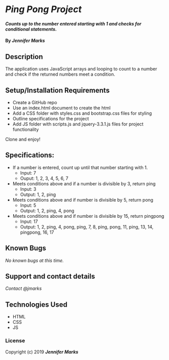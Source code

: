 # _Ping Pong Project_

#### _Counts up to the number entered starting with 1 and checks for conditional statements._

#### By _**Jennifer Marks**_

## Description

The application uses JavaScript arrays and looping to count to a number and check if the returned numbers meet a condition.

## Setup/Installation Requirements

* Create a GitHub repo
* Use an index.html document to create the html
* Add a CSS folder with styles.css and bootstrap.css files for styling
* Outline specifications for the project
* Add JS folder with scripts.js and jquery-3.3.1.js files for project functionality

Clone and enjoy!

## Specifications:

* If a number is entered, count up until that number starting with 1.
  * Input: 7
  * Ouput: 1, 2, 3, 4, 5, 6, 7
* Meets conditions above and if a number is divisible by 3, return ping 
  * Input: 3
  * Output: 1, 2, ping 
* Meets conditions above and if number is divisible by 5, return pong 
  * Input: 5 
  * Output: 1, 2, ping, 4, pong
* Meets conditions above and if number is divisible by 15, return pingpong
  * Input: 17
  * Output: 1, 2, ping, 4, pong, ping, 7, 8, ping, pong, 11, ping, 13, 14, pingpong, 16, 17


## Known Bugs

_No known bugs at this time._

## Support and contact details

_Contact @jmarks_

## Technologies Used

* HTML
* CSS
* JS

### License

Copyright (c) 2019 **_Jennifer Marks_**
